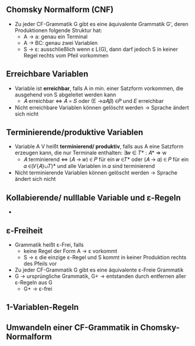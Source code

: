## Chomsky Normalform (CNF)
- Zu jeder CF-Grammatik G gibt es eine äquivalente Grammatik G', deren Produktionen folgende Struktur hat:
	- A -> a: genau ein Terminal
	- A -> BC: genau zwei Variablen
	- S -> ε: ausschließlich wenn ε L(G), dann darf jedoch S in keiner Regel rechts vom Pfeil vorkommen

## Erreichbare Variablen
- Variable ist **erreichbar**, falls A in min. einer Satzform vorkommen, die ausgehend von S abgeleitet werden kann
	- 𝐴 erreichbar ⇔ 𝐴 = 𝑆 oder (E →𝛼𝐴𝛽) ∈𝑃 und 𝐸 erreichbar
- Nicht erreichbare Variablen können gelöscht werden -> Sprache ändert sich nicht

## Terminierende/produktive Variablen
- Variable A V heißt **terminierend/ produktiv**, falls aus A eine Satzform erzeugen kann, die nur Terminale enthalten: ∃𝑤 ∈ 𝑇* : 𝐴* ⇒ w
	- 𝐴 terminierend ⇔ (𝐴 → 𝑤) ∈ 𝑃 für ein 𝑤 ∈𝑇* oder (𝐴 → 𝛼) ∈ 𝑃 für ein 𝛼 ∈(𝑉\{𝐴}∪𝑇)* und alle Variablen in 𝛼 sind terminierend
- Nicht terminierende Variablen können gelöscht werden -> Sprache ändert sich nicht

## Kollabierende/ nulllable Variable und ε-Regeln
- 

## ε-Freiheit
- Grammatik heißt ε-Frei, falls
	- keine Regel der Form A -> ε vorkommt
	- S -> ε die einzige ε-Regel und S kommt in keiner Produktion rechts des Pfeils vor
- Zu jeder CF-Grammatik G gibt es eine äquivalente ε-Freie Grammatik
- G -> ursprüngliche Grammatik, G+ -> entstanden durch entfernen aller ε-Regeln aus G
	- G+ -> ε-frei

## 1-Variablen-Regeln

## Umwandeln einer CF-Grammatik in Chomsky-Normalform
